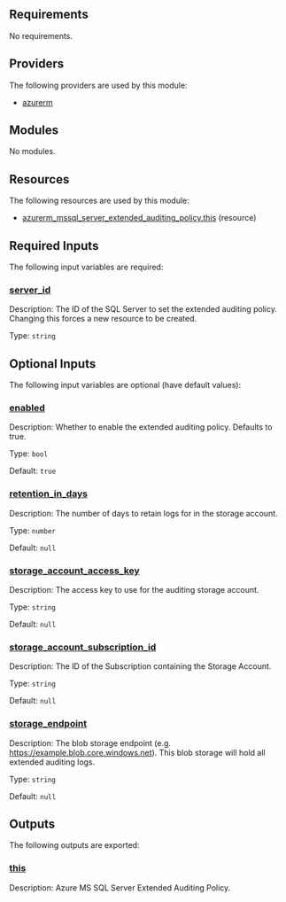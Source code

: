 <!-- BEGIN_TF_DOCS -->
## Requirements

No requirements.

## Providers

The following providers are used by this module:

- <a name="provider_azurerm"></a> [azurerm](#provider\_azurerm)

## Modules

No modules.

## Resources

The following resources are used by this module:

- [azurerm_mssql_server_extended_auditing_policy.this](https://registry.terraform.io/providers/hashicorp/azurerm/latest/docs/resources/mssql_server_extended_auditing_policy) (resource)

## Required Inputs

The following input variables are required:

### <a name="input_server_id"></a> [server\_id](#input\_server\_id)

Description: The ID of the SQL Server to set the extended auditing policy. Changing this forces a new resource to be created.

Type: `string`

## Optional Inputs

The following input variables are optional (have default values):

### <a name="input_enabled"></a> [enabled](#input\_enabled)

Description: Whether to enable the extended auditing policy. Defaults to true.

Type: `bool`

Default: `true`

### <a name="input_retention_in_days"></a> [retention\_in\_days](#input\_retention\_in\_days)

Description: The number of days to retain logs for in the storage account.

Type: `number`

Default: `null`

### <a name="input_storage_account_access_key"></a> [storage\_account\_access\_key](#input\_storage\_account\_access\_key)

Description: The access key to use for the auditing storage account.

Type: `string`

Default: `null`

### <a name="input_storage_account_subscription_id"></a> [storage\_account\_subscription\_id](#input\_storage\_account\_subscription\_id)

Description: The ID of the Subscription containing the Storage Account.

Type: `string`

Default: `null`

### <a name="input_storage_endpoint"></a> [storage\_endpoint](#input\_storage\_endpoint)

Description: The blob storage endpoint (e.g. https://example.blob.core.windows.net). This blob storage will hold all extended auditing logs.

Type: `string`

Default: `null`

## Outputs

The following outputs are exported:

### <a name="output_this"></a> [this](#output\_this)

Description: Azure MS SQL Server Extended Auditing Policy.
<!-- END_TF_DOCS -->